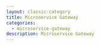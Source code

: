 ```yaml
---
layout: classic-category
title: Microservice Gateway
categories:
  - microservice-gateway
description: Microservice Gateway
---
```

